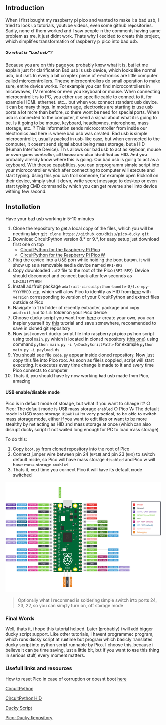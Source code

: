 ## Introduction
When i first bought my raspberry pi pico and wanted to make it a bad usb, I tried to look up tutorials, youtube videos, even some github repositories. Sadly, none of them worked and I saw people in the comments having same problem as me, it just didnt work. Thats why I decided to create this project, which simplifies transformation of raspberry pi pico into bad usb.

##### So what is "bad usb"?
Because you are on this page you probably know what it is, but let me explain just for clarification
Bad usb is usb device, which looks like normal usb, but isnt. In every a bit complex piece of electronics are little computer called microcontrollers. Theese microcontrollers do small operation to make sure, entire device works. For example you can find microcontrollers in microwaves, TV remotes or even you keyboard or mouse. When connecting microcontrollers to PC, you either use specific cable to connect to it, for example HDMI, ethernet, etc... but when you connect standard usb device, it can be many things. In modern age, electronics are starting to use usb ports a lot more than before, so there wont be need for special ports. When usb is connected to the computer, it send a signal about what it is going to be. Is it going to be mouse, keyboard, headhpones, microphone, mass storage, etc...? This information sends microcontroller from inside our electronics and here is where bad usb was created. Bad usb is simple microcontroller, usually packed in usb-like case, but when connected to the computer, it doesnt send signal about being mass storage, but a HID (Human Interface Device). This allows our bad usb to act as keyboar, mouse or even game controller, all thoose are also identified as HID. And you probably already know where this is going. Our bad usb is going to act as a keyboard. With theese capabilities, you can preprogramm simple script into your microcontroller which after connecting to computer will execute and start typing. Using this you can troll someone, for example open Rickroll on their device, simply shut it down, write secret message to desktop or even start typing CMD command by which you can get reverse shell into device withing few second.

## Installation
Have your bad usb working in 5-10 minutes

1. Clone the repository to get a local copy of the files, which you will be needing later `git clone https://github.com/dbisu/pico-ducky.git`
2. Download CircuitPython version 8.* or 9.*, for easy setup just download first one on top
    * [CircuitPython for the Raspberry Pi Pico](https://circuitpython.org/board/raspberry_pi_pico/)
    * [CircuitPython for the Raspberry Pi Pico W](https://circuitpython.org/board/raspberry_pi_pico_w/)
3. Plug the device into a USB port while holding the boot button. It will show up as a removable media device named `RPI-RP2`
4. Copy downloaded `.uf2` file to the root of the Pico (`RPI-RP2`). Device should disconnect and connect back after few seconds as `CIRCUITPYTHON`
5. Install adafruit package `adafruit-circuitpython-bundle-8/9.x-mpy-YYYYMMDD.zip`, which will allow Pico to identify as HID from [here](https://github.com/adafruit/Adafruit_CircuitPython_Bundle/releases/latest) with `version` corresponding to version of your CircuitPython and extract files outside of Pico
6. Navigate to `lib` folder of recently extracted package and copy `adafruit_hid` to `lib` folder on your Pico device
7. Choose ducky script you want from [here](https://github.com/hak5/usbrubberducky-payloads) or create your own, you can inspier yourself by [this](https://docs.hak5.org/hak5-usb-rubber-ducky/ducky-script-basics/hello-world) tutorial and save somewhere, recommended to save in cloned git repository
8. Now just convert ducky script file into raspberry pi pico python script using tool `main.py` which is located in cloned repository ([this one](https://github.com/julecko/pico-bad-usb/blob/master/main.py)) using command `python main.py -i \<DuckyScriptPath>` for example `python main.py -i payload.ds`
9. You should see file `code.py` appear inside cloned repository. Now just copy this file into Pico root. As soon as file is coppied, script will start executing. It executes every time change is made to it and every time Pico connects to computer
10. Thats it, you should have by now working bad usb made from Pico, amazing

#### USB enable/disable mode
Pico is in default mode of storage, but what if you want to change it?
○ Pico: The default mode is USB mass storage `enabled`
○ Pico W: The default mode is USB mass storage `disabled`
Its very practical, to be able to switch mass storage mode, either if you want to edit files or want to be more stealthy by not acting as HID and mass storage at once (which can also disrupt ducky script if not waited long enough for PC to load mass storage)

To do this:
1. Copy `boot.py` from cloned repository into the root of Pico
2. Connect jumper wire between pin 24 (`GP18`) and pin 23 (`GND`) to switch default mode, so Pico will have mass storage `disabled` and Pico w will have mass storage `enabled`
3. Thats it, next time you connect Pico it will have its default mode switched

![USB enable/disable mode](images/pico-pinout.svg)

> Optionally what I recommed is soldering simple switch into ports 24, 23, 22, so you can simply turn on, off storage mode

### Final Words
Well, thats it, i hope this tutorial helped. Later (probably) i will add bigger ducky script support. Like other tutorials, i havent programmed program, which runs ducky script at runtime but program which basicly translates ducky script into python script runnable by Pico. I choose this, because i believe it can be time saving, just a little bit, but if you want to use this thing in serious stuff, every moment matters.

### Usefull links and resources
How to reset Pico in case of corruption or doesnt boot [here](https://github.com/dbisu/pico-ducky/blob/main/RESET.md)

[CircuitPython](https://circuitpython.readthedocs.io/en/6.3.x/README.html)

[CircuitPython HID](https://learn.adafruit.com/circuitpython-essentials/circuitpython-hid-keyboard-and-mouse)

[Ducky Script](https://github.com/hak5darren/USB-Rubber-Ducky/wiki/Duckyscript)

[Pico-Ducky Repository](https://github.com/dbisu/pico-ducky)